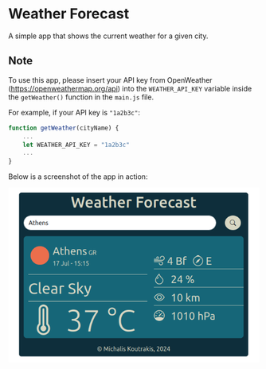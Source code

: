# Weather Forecast

A simple app that shows the current weather for a given city.

## Note

To use this app, please insert your API key from OpenWeather (https://openweathermap.org/api) into the `WEATHER_API_KEY` variable inside the `getWeather()` function in the `main.js` file.

For example, if your API key is `"1a2b3c"`:

```javascript
function getWeather(cityName) {
    ...
    let WEATHER_API_KEY = "1a2b3c"
    ...
}
```
Below is a screenshot of the app in action:

![alt text](./img/image.png)


